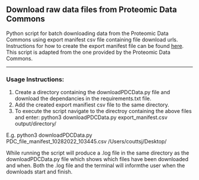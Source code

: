 ## Download raw data files from Proteomic Data Commons

Python script for batch downloading data from the Proteomic Data Commons using export manifest csv file containing file download urls. Instructions for how to create the export manifest file can be found [here](https://pdc.cancer.gov/pdc/faq/Download_Data). This script is adapted from the one provided by the Proteomic Data Commons.

---

### Usage Instructions:

1. Create a directory containing the downloadPDCData.py file and download the dependancies in the requirements.txt file.
2. Add the created export manifiest csv file to the same directory.
3. To execute the script navigate to the directroy containing the above files and enter: python3 downloadPDCData.py export_manifest.csv output/directory/

E.g. python3 downloadPDCData.py PDC_file_manifest_10282022_103445.csv /Users/couttsj/Desktop/


While running the script will produce a .log file in the same directory as the downloadPDCData.py file which shows which files have been downloaded and when. Both the .log file and the terminal will informthe user when the downloads start and finish.



